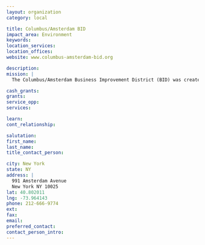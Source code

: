 ```yaml
---
layout: organization
category: local

title: Columbus/Amsterdam BID
impact_area: Environment
keywords: 
location_services: 
location_offices: 
website: www.columbus-amsterdam-bid.org

description: 
mission: |
  The Columbus/Amsterdam Business Improvement District (BID) was created to increase commercial activity and create a more vital and active business center.

cash_grants: 
grants: 
service_opp: 
services: 

learn: 
cont_relationship: 

salutation: 
first_name: 
last_name: 
title_contact_person: 

city: New York
state: NY
address: |
  991 Amsterdam Avenue  
  New York NY 10025
lat: 40.802011
lng: -73.964143
phone: 212-666-9774
ext: 
fax: 
email: 
preferred_contact: 
contact_person_intro: 
---
```

